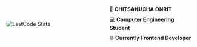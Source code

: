 <div style="display: flex; align-items: center; justify-content: space-between;">
  <img src="https://leetcard.jacoblin.cool/BB1G1016?theme=dark&font=ABeeZee" alt="LeetCode Stats" style="max-width: 45%;"/>
  <div style="max-width: 45%;">
    <ul style="list-style: none; padding: 0; margin: 0;">
      <li style="margin-bottom: 10px;">&#128119; <strong>CHITSANUCHA ONRIT</strong></li>
      <li style="margin-bottom: 10px;">&#128187; <strong>Computer Engineering Student</strong></li>
      <li>&#127760; <strong>Currently Frontend Developer</strong></li>
    </ul>
  </div>
</div>
